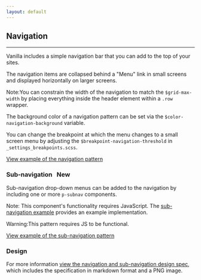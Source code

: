 ```yaml
---
layout: default
---
```


## Navigation

<hr>

Vanilla includes a simple navigation bar that you can add to the top of your
sites.

The navigation items are collapsed behind a "Menu" link in small screens and
displayed horizontally on larger screens.

<div class="p-notification--information">
  <p class="p-notification__response">
    <span class="p-notification__status">Note:</span>You can constrain the width of the navigation to match the <code>$grid-max-width</code> by placing everything inside the header element within a <code>.row</code> wrapper.
  </p>
</div>

The background color of a navigation pattern can be set via the
`$color-navigation-background` variable.

You can change the breakpoint at which the menu changes to a small screen menu
by adjusting the `$breakpoint-navigation-threshold` in `_settings_breakpoints.scss`.

<a href="/examples/patterns/navigation/default/"
    class="js-example">
View example of the navigation pattern
</a>

### Sub-navigation <span class="p-label--new" style="margin-left: 0.5rem;">New</span>

Sub-navigation drop-down menus can be added to the navigation by including one
or more `p-subnav` components.

<div class="p-notification--information">
  <p class="p-notification__response">
    <span class="p-notification__status">Note:</span> This component's functionality requires JavaScript. The <a href="https://docs.vanillaframework.io/examples/patterns/navigation/subnav/">sub-navigation example</a> provides an example implementation.
  </p>
</div>

<div class="p-notification--caution">
  <p class="p-notification__response">
    <span class="p-notification__status">Warning:</span>This pattern requires JS to be functional.
  </p>
</div>

<a href="/examples/patterns/navigation/subnav"
    class="js-example">
View example of the sub-navigation pattern
</a>

### Design

For more information [view the navigation and sub-navigation design spec](https://github.com/ubuntudesign/vanilla-design/tree/master/Navigation), which includes the specification in markdown format and a PNG image.
